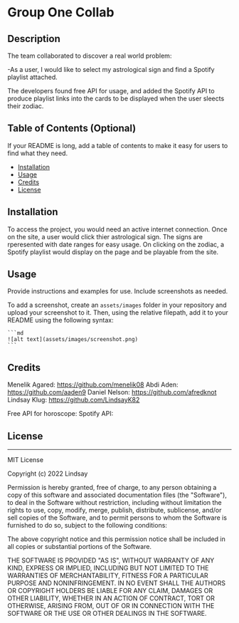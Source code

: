 # Group One Collab 

## Description

<!-- Provide a short description explaining the what, why, and how of your project. Use the following questions as a guide:

- What was your motivation?
- Why did you build this project? (Note: the answer is not "Because it was a homework assignment.")
- What problem does it solve?
- What did you learn? -->

The team collaborated to discover a real world problem:

-As a user, I would like to select my astrological sign and find a Spotify playlist attached.

The developers found free API for usage, and added the Spotify API to produce playlist links into the cards to be displayed when the user sleects their zodiac.

## Table of Contents (Optional)

If your README is long, add a table of contents to make it easy for users to find what they need.

- [Installation](#installation)
- [Usage](#usage)
- [Credits](#credits)
- [License](#license)

## Installation

<!-- What are the steps required to install your project? Provide a step-by-step description of how to get the development environment running. -->

To access the project, you would need an active internet connection. Once on the site, a user would click thier astrological sign. The signs are rperesented with date ranges for easy usage. On clicking on the zodiac, a Spotify playlist would display on the page and be playable from the site.

## Usage

Provide instructions and examples for use. Include screenshots as needed.

To add a screenshot, create an `assets/images` folder in your repository and upload your screenshot to it. Then, using the relative filepath, add it to your README using the following syntax:

    ```md
    ![alt text](assets/images/screenshot.png)
    ```

## Credits

<!-- List your collaborators, if any, with links to their GitHub profiles.

If you used any third-party assets that require attribution, list the creators with links to their primary web presence in this section.

If you followed tutorials, include links to those here as well. -->

Menelik Agared: https://github.com/menelik08
Abdi Aden: https://github.com/aaden9
Daniel Nelson: https://github.com/afredknot
Lindsay Klug: https://github.com/LindsayK82

Free API for horoscope:
Spotify API:


## License

---

MIT License

Copyright (c) 2022 Lindsay

Permission is hereby granted, free of charge, to any person obtaining a copy
of this software and associated documentation files (the "Software"), to deal
in the Software without restriction, including without limitation the rights
to use, copy, modify, merge, publish, distribute, sublicense, and/or sell
copies of the Software, and to permit persons to whom the Software is
furnished to do so, subject to the following conditions:

The above copyright notice and this permission notice shall be included in all
copies or substantial portions of the Software.

THE SOFTWARE IS PROVIDED "AS IS", WITHOUT WARRANTY OF ANY KIND, EXPRESS OR
IMPLIED, INCLUDING BUT NOT LIMITED TO THE WARRANTIES OF MERCHANTABILITY,
FITNESS FOR A PARTICULAR PURPOSE AND NONINFRINGEMENT. IN NO EVENT SHALL THE
AUTHORS OR COPYRIGHT HOLDERS BE LIABLE FOR ANY CLAIM, DAMAGES OR OTHER
LIABILITY, WHETHER IN AN ACTION OF CONTRACT, TORT OR OTHERWISE, ARISING FROM,
OUT OF OR IN CONNECTION WITH THE SOFTWARE OR THE USE OR OTHER DEALINGS IN THE
SOFTWARE.